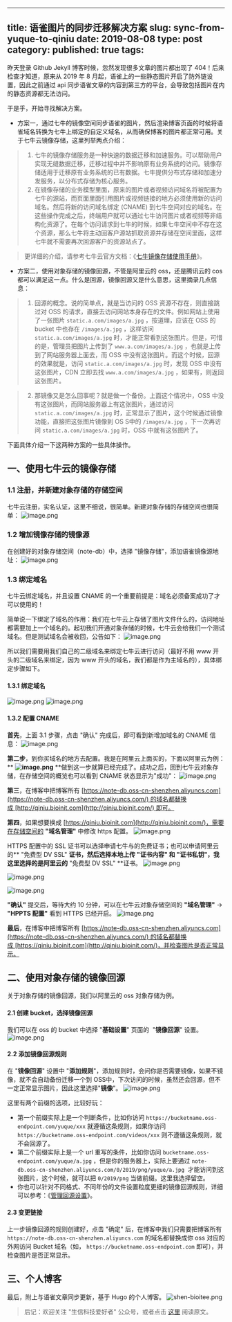 

---
title: 语雀图片的同步迁移解决方案
slug: sync-from-yuque-to-qiniu
date: 2019-08-08
type: post
category: 
published: true
tags: 
---


昨天登录 Github Jekyll 博客时候，忽然发现很多文章的图片都出现了 404！后来检查才知道，原来从 2019 年 8 月起，语雀上的一些静态图片开启了防外链设置，因此之前通过 api 同步语雀文章的内容到第三方的平台，会导致包括图片在内的静态资源都无法访问。


于是乎，开始寻找解决方案。


- 方案一，通过七牛的镜像空间同步语雀的图片，然后渲染博客页面的时候将语雀域名转换为七牛上绑定的自定义域名，从而确保博客的图片都正常可用。关于七牛云镜像存储，这里列举两点介绍：



> 1. 七牛的镜像存储服务是一种快速的数据迁移和加速服务。可以帮助用户实现无缝数据迁移，迁移过程中并不影响原有业务系统的访问。镜像存储适用于迁移原有业务系统的已有数据。七牛提供分布式存储和加速分发服务，以分布式存储为核心服务。
> 1. 在镜像存储的业务模型里面，原来的图片或者视频访问域名将被配置为七牛的源站，而页面里面引用图片或视频链接的地方必须使用新的访问域名。然后将新的访问域名绑定 (CNAME) 到七牛空间对应的域名。在这些操作完成之后，终端用户就可以通过七牛访问图片或者视频等非结构化资源了。在每个访问请求到七牛的时候，如果七牛空间中不存在这个资源，那么七牛将主动回客户源站抓取资源并存储在空间里面，这样七牛就不需要再次回源客户的资源站点了。
> 


> 更详细的介绍，请参考七牛云官方文档：《[七牛镜像存储使用手册](https://developer.qiniu.com/kodo/kb/1376/seven-cattle-image-storage-instruction-manuals)》。
> 


- 方案二，使用对象存储的镜像回源，不管是阿里云的 oss，还是腾讯云的 cos 都可以满足这一点。什么是回源，镜像回源又是什么意思，这里摘录几点信息：



> 1. 回源的概念。说的简单点，就是当访问的 OSS 资源不存在，则直接跳过对 OSS 的请求，直接去访问网站本身存在的文件。例如网站上使用了一张图片 `static.a.com/images/a.jpg` ，按道理，应该在 OSS 的 bucket 中也存在 `/images/a.jpg` ，这样访问 `static.a.com/images/a.jpg` 时，才能正常看到这张图片。但是，可惜的是，管理员把图片上传到了 `www.a.com/images/a.jpg` ，也就是上传到了网站服务器上面去，而 OSS 中没有这张图片。而这个时候，回源的效果就是，访问 `static.a.com/images/a.jpg` 时，发现 OSS 中没有这张图片，CDN 立即去找 `www.a.com/images/a.jpg` ，如果有，则返回这张图片。
> 


> 2. 那镜像又是怎么回事呢？就是做一个备份。上面这个情况中，OSS 中没有这张图片，而网站服务器上有这张图片，通过访问 `static.a.com/images/a.jpg` 时，正常显示了图片，这个时候通过镜像功能，直接把这张图片镜像到 OS S中的 `/images/a.jpg` ，下一次再访问 `static.a.com/images/a.jpg` 时，OSS 中就有这张图片了。



下面具体介绍一下这两种方案的一些具体操作。

## 一、使用七牛云的镜像存储


### 1.1 注册，并新建对象存储的存储空间


七牛云注册，实名认证，这里不细说，很简单。新建对象存储的存储空间也很简单：
![image.png](https://note-db.oss-cn-shenzhen.aliyuncs.com/yuque/0/2019/png/126032/1565242056691-50655e8f-e816-441a-8247-758f47f90256.png)
### 1.2 增加镜像存储的镜像源


在创建好的对象存储空间（note-db）中，选择 "镜像存储"，添加语雀镜像源地址：
![image.png](https://note-db.oss-cn-shenzhen.aliyuncs.com/yuque/0/2019/png/126032/1565242263407-a2d8c1cd-ae81-476f-bc31-310e1087b1c5.png)




### 1.3 绑定域名


七牛云绑定域名，并且设置 CNAME 的一个重要前提是：域名必须备案成功了才可以使用的！

简单说一下绑定了域名的作用：我们在七牛云上存储了图片文件什么的，访问地址都需要加上一个域名的。起初我们开通对象存储的时候，七牛云会给我们一个测试域名。但是测试域名会被收回，公告如下：
![image.png](https://note-db.oss-cn-shenzhen.aliyuncs.com/yuque/0/2019/png/126032/1565242719591-d4555868-0b16-4e55-98c2-39ce30758439.png)

所以我们需要用我们自己的二级域名来绑定七牛云进行访问（最好不用 www 开头的二级域名来绑定，因为 www 开头的域名，我们都是作为主域名的），具体绑定步骤如下。

#### 1.3.1 绑定域名


![image.png](https://note-db.oss-cn-shenzhen.aliyuncs.com/yuque/0/2019/png/126032/1565243055488-63b61899-032c-4eeb-84d4-a61eb45f0d0a.png)
![image.png](https://note-db.oss-cn-shenzhen.aliyuncs.com/yuque/0/2019/png/126032/1565243411951-6cccd7e7-2b8a-4c3c-81b8-1f8617bff7bc.png)

#### 1.3.2 配置 CNAME


**首先**，上面 3.1 步骤，点击 "确认" 完成后，即可看到新增加域名的 CNAME 信息：
![image.png](https://note-db.oss-cn-shenzhen.aliyuncs.com/yuque/0/2019/png/126032/1565243547685-99f99f9c-3775-4c63-ad7d-cc04048bb9ef.png)


**第二步**，到你买域名的地方去配置。我是在阿里云上面买的，下面以阿里云为例：
**
**![image.png](https://note-db.oss-cn-shenzhen.aliyuncs.com/yuque/0/2019/png/126032/1565244440370-93369291-54fb-4a27-b379-f6bd6743c121.png)**
**做到这一步就算已经完成了。成功之后，回到七牛云对象存储，在存储空间的概览也可以看到 CNAME 状态显示为"成功"：
![image.png](https://note-db.oss-cn-shenzhen.aliyuncs.com/yuque/0/2019/png/126032/1565244743676-bf39be2a-a794-49bc-9b40-f045082eb811.png)

**第三**，在博客中把博客所有 [https://note-db.oss-cn-shenzhen.aliyuncs.com](https://note-db.oss-cn-shenzhen.aliyuncs.com/) 的域名都替换成 [http://qiniu.bioinit.com](http://qiniu.bioinit.com/) 即可。


**第四**，如果想要换成 [https://qiniu.bioinit.com](http://qiniu.bioinit.com/)，需要在存储空间的 **"域名管理"** 中修改 https 配置。
![image.png](https://note-db.oss-cn-shenzhen.aliyuncs.com/yuque/0/2019/png/126032/1565245069990-880b4f8c-9530-4a20-a2c2-ff91dd68e6d7.png)


HTTPS 配置中的 SSL 证书可以选择申请七牛与的免费证书；也可以申请阿里云的** "免费型 DV SSL" **证书，然后选择本地上传 **"证书内容"** 和 **"证书私钥"**，我这里选择的是阿里云的** "免费型 DV SSL" **证书。
![image.png](https://note-db.oss-cn-shenzhen.aliyuncs.com/yuque/0/2019/png/126032/1565245903884-c498b8b9-7305-4413-afa6-c605853ed817.png)




![image.png](https://note-db.oss-cn-shenzhen.aliyuncs.com/yuque/0/2019/png/126032/1565246118194-c1d76ebf-f8ae-4917-b37d-de0c159c8587.png)


![image.png](https://note-db.oss-cn-shenzhen.aliyuncs.com/yuque/0/2019/png/126032/1565245579390-7de4e039-e6e3-4f7a-bb9c-e4a015fb4472.png)


**"确认"** 提交后，等待大约 10 分钟，可以在七牛云对象存储空间的 **"域名管理"** → **"HPPTS 配置"** 看到 HTTPS 已经开启。
![image.png](https://note-db.oss-cn-shenzhen.aliyuncs.com/yuque/0/2019/png/126032/1565246484060-358cc366-38c8-4e0e-95a4-81a937b623f0.png)


**最后**，在博客中把博客所有 [https://note-db.oss-cn-shenzhen.aliyuncs.com](https://note-db.oss-cn-shenzhen.aliyuncs.com/) 的域名都替换成 [https://qiniu.bioinit.com](http://qiniu.bioinit.com/)，并检查图片是否正常显示。




## 二、使用对象存储的镜像回源


关于对象存储的镜像回源，我们以阿里云的 oss 对象存储为例。


#### 2.1 创建 bucket，选择镜像回源


我们可以在 oss 的 bucket 中选择 "**基础设置**" 页面的  "**镜像回源**" 设置。
![image.png](https://note-db.oss-cn-shenzhen.aliyuncs.com/yuque/0/2019/png/126032/1574992536009-e86ccc81-941c-472b-b165-a97b2a4bd711.png)


#### 2.2 添加镜像回源规则


在 "**镜像回源**" 设置中 "**添加规则**"，添加规则时，会问你是否需要镜像，如果不镜像，就不会自动备份迁移一个到 OSS中，下次访问的时候，虽然还会回源，但不一定正常显示图片，因此这里选择"**镜像**"。
![image.png](https://note-db.oss-cn-shenzhen.aliyuncs.com/yuque/0/2019/png/126032/1574995624678-0aa5a989-aa67-466e-9c5b-f15359bba5bb.png)


这里有两个前缀的选项，比较好玩：

- 第一个前缀实际上是一个判断条件，比如你访问 `https://bucketname.oss-endpoint.com/yuque/xxx` 就遵循这条规则，如果你访问 `https://bucketname.oss-endpoint.com/videos/xxx` 则不遵循这条规则，就不会回源了。
- 第二个前缀实际上是一个 url 重写的条件，比如你访问 `bucketname.oss-endpoint.com/yuque/a.jpg` ，但是你的服务器上，实际上要通过 `note-db.oss-cn-shenzhen.aliyuncs.com/0/2019/png/yuque/a.jpg`  才能访问到这张图片，这个时候，就可以把 `0/2019/png` 当做前缀。这里我选择留空。
- 你也可以针对不同格式、不同年份的文件设置粒度更细的镜像回源规则，详细可以参考：《[管理回源设置](https://help.aliyun.com/document_detail/31865.html)》。



#### 2.3 变更链接


上一步镜像回源的规则创建好，点击 "确定" 后，在博客中我们只需要把博客所有 `https://note-db.oss-cn-shenzhen.aliyuncs.com` 的域名都替换成你 oss 对应的外网访问 Bucket 域名（如， `https://bucketname.oss-endpoint.com` 即可），并检查图片是否正常显示。




## 三、个人博客


最后，附上与语雀文章同步更新，基于 Hugo 的个人博客。
![shen-bioitee.png](https://note-db.oss-cn-shenzhen.aliyuncs.com/yuque/0/2020/png/126032/1594345730535-6e254d6d-7096-4d74-a767-9f88ef97f173.png)










> 后记：欢迎关注 "生信科技爱好者" 公众号，或者点击 [这里](https://www.yuque.com/shenweiyan/cookbook/sync-from-yuque-to-qiniu) 阅读原文。
